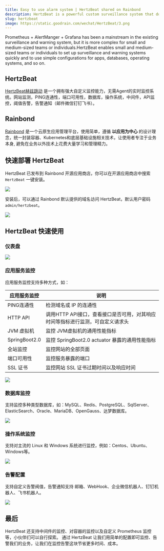 ```yaml
---
title: Easy to use alarm system | HertzBeat shared on Rainbond
description: HertzBeat is a powerful custom surveillance system that does not require Agent’s real-time control.Website monitoring,PING connection,port availability,database,operating systems,intermediate,API monitoring,threshold warning
slug: hertzbeat
image: https://static.goodrain.com/wechat/HertzBeat/3.png
---
```


Prometheus + AlertManger + Grafana has been a mainstream in the existing surveillance and warning system, but it is more complex for small and medium-sized teams or individuals.HertzBeat enables small and medium-sized teams or individuals to set up surveillance and warning systems quickly and to use simple configurations for apps, databases, operating systems, and so on.

<!--truncate-->

## HertzBeat

[HertzBeat赫兹跳动](https://hertzbeat.com/) 是一个拥有强大自定义监控能力，无需Agent的实时监控系统。网站监测，PING连通性，端口可用性，数据库，操作系统，中间件，API监控，阈值告警，告警通知（邮件微信钉钉飞书）。

## Rainbond

[Rainbond](https://www.rainbond.com) 是一个云原生应用管理平台，使用简单，遵循 **以应用为中心** 的设计理念，统一封装容器、Kubernetes和底层基础设施相关技术，让使用者专注于业务本身, 避免在业务以外技术上花费大量学习和管理精力。

## 快速部署 HertzBeat

HertzBeat 已发布到 Rainbond 开源应用商店，你可以在开源应用商店中搜索 `HertzBeat` 一键安装。

![](https://static.goodrain.com/wechat/HertzBeat/1.png)

安装后，可以通过 Rainbond 默认提供的域名访问 HertzBeat，默认用户密码 `admin/hertzbeat`。

![](https://static.goodrain.com/wechat/HertzBeat/2.png)

## HertzBeat 快速使用

### 仪表盘

![](https://static.goodrain.com/wechat/HertzBeat/3.png)

### 应用服务监控

应用服务监控支持多种方式，如：

| 应用服务监控                        | 说明                                                  |
| ----------------------------- | --------------------------------------------------- |
| PING连通性                       | 检测域名或 IP 的连通性                                       |
| HTTP API                      | 调用HTTP API接口，查看接口是否可用，对其响应时间等指标进行监测，可自定义请求头         |
| JVM 虚拟机                       | 监控 JVM虚拟机的通用性能指标                                    |
| SpringBoot2.0 | 监控 SpringBoot2.0 actuator 暴露的通用性能指标 |
| 全站监控                          | 监控网站的全部页面                                           |
| 端口可用性                         | 监控服务暴露的端口                                           |
| SSL 证书                        | 监控网站 SSL 证书过期时间以及响应时间                               |

![](https://static.goodrain.com/wechat/HertzBeat/4.png)

### 数据库监控

支持监控多种类型数据库，如：MySQL、Redis、PostgreSQL、SqlServer、ElasticSearch、Oracle、MariaDB、OpenGauss、达梦数据库。

![](https://static.goodrain.com/wechat/HertzBeat/5.png)

### 操作系统监控

支持对主流的 Linux 和 Windows 系统进行监控，例如：Centos、Ubuntu、Windows等。

![](https://static.goodrain.com/wechat/HertzBeat/6.png)

### 告警配置

支持自定义告警阀值，告警通知支持 邮箱、WebHook、企业微信机器人、钉钉机器人、飞书机器人。

![](https://static.goodrain.com/wechat/HertzBeat/7.png)

## 最后

HertzBeat 还支持中间件的监控、对容器的监控以及自定义 Prometheus 监控等，小伙伴们可以自行探索。 通过 HertzBeat 让我们用简单的配置即可监控、告警我们的业务，让我们在监控告警这块节省更多时间、成本。